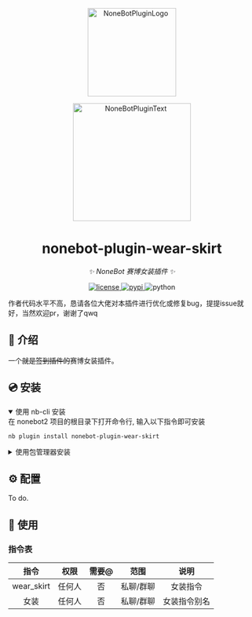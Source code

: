 <div align="center">
  <a href="https://v2.nonebot.dev/store"><img src="https://github.com/A-kirami/nonebot-plugin-template/blob/resources/nbp_logo.png" width="180" height="180" alt="NoneBotPluginLogo"></a>
  <br>
  <p><img src="https://github.com/A-kirami/nonebot-plugin-template/blob/resources/NoneBotPlugin.svg" width="240" alt="NoneBotPluginText"></p>
</div>

<div align="center">

# nonebot-plugin-wear-skirt

_✨ NoneBot 赛博女装插件 ✨_

<a href="./LICENSE">
    <img src="https://img.shields.io/github/license/Lfhsheng/nonebot-plugin-wear-skirt.svg" alt="license">
</a>
<a href="https://pypi.python.org/pypi/nonebot-plugin-wear-skirt">
    <img src="https://img.shields.io/pypi/v/nonebot-plugin-wear-skirt.svg" alt="pypi">
</a>
<img src="https://img.shields.io/badge/python-3.8+-blue.svg" alt="python">

</div>

作者代码水平不高，恳请各位大佬对本插件进行优化或修复bug，提提issue就好，当然欢迎pr，谢谢了qwq

## 📖 介绍

一个~~就是签到插件的~~赛博女装插件。

## 💿 安装

<details open>
<summary>使用 nb-cli 安装</summary>
在 nonebot2 项目的根目录下打开命令行, 输入以下指令即可安装

    nb plugin install nonebot-plugin-wear-skirt

</details>

<details>
<summary>使用包管理器安装</summary>
在 nonebot2 项目的插件目录下, 打开命令行, 根据你使用的包管理器, 输入相应的安装命令

<details>
<summary>pip</summary>

    pip install nonebot-plugin-wear-skirt
</details>
<details>
<summary>pdm</summary>

    pdm add nonebot-plugin-wear-skirt
</details>
<details>
<summary>poetry</summary>

    poetry add nonebot-plugin-wear-skirt
</details>
<details>
<summary>conda</summary>

    conda install nonebot-plugin-wear-skirt
</details>

打开 nonebot2 项目根目录下的 `pyproject.toml` 文件, 在 `[tool.nonebot]` 部分追加写入

    plugins = ["nonebot_plugin_wear_skirt"]

</details>

## ⚙️ 配置

To do.

## 🎉 使用
### 指令表
| 指令 | 权限 | 需要@ | 范围 | 说明 |
|:-----:|:----:|:----:|:----:|:----:|
| wear_skirt | 任何人 | 否 | 私聊/群聊 | 女装指令 |
| 女装 | 任何人 | 否 | 私聊/群聊 | 女装指令别名 |
